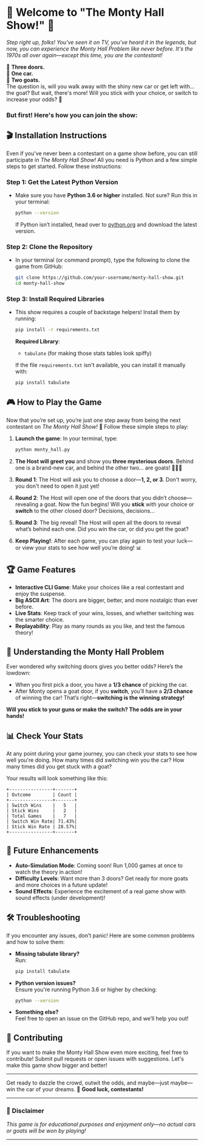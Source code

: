 

# 🎉 Welcome to "The Monty Hall Show!" 🎉

*Step right up, folks! You've seen it on TV, you've heard it in the legends, but now, you can experience the Monty Hall Problem like never before. It's the 1970s all over again—except this time, *you* are the contestant!*

🚪 **Three doors.**  
🚗 **One car.**  
🐐 **Two goats.**  
The question is, will you walk away with the shiny new car or get left with... the goat? But wait, there's more! Will you stick with your choice, or switch to increase your odds? 🎲

### But first! Here's how you can join the show:

## 🎬 Installation Instructions

Even if you've never been a contestant on a game show before, you can still participate in *The Monty Hall Show!* All you need is Python and a few simple steps to get started. Follow these instructions:

### Step 1: Get the Latest Python Version
- Make sure you have **Python 3.6 or higher** installed. Not sure? Run this in your terminal:
  ```bash
  python --version
  ```
  If Python isn’t installed, head over to [python.org](https://www.python.org/downloads/) and download the latest version.

### Step 2: Clone the Repository
- In your terminal (or command prompt), type the following to clone the game from GitHub:
  ```bash
  git clone https://github.com/your-username/monty-hall-show.git
  cd monty-hall-show
  ```

### Step 3: Install Required Libraries
- This show requires a couple of backstage helpers! Install them by running:
  ```bash
  pip install -r requirements.txt
  ```

  **Required Library**:  
  - `tabulate` (for making those stats tables look spiffy)
  
  If the file `requirements.txt` isn't available, you can install it manually with:
  ```bash
  pip install tabulate
  ```

## 🎮 How to Play the Game

Now that you’re set up, you’re just one step away from being the next contestant on *The Monty Hall Show!* 🎉 Follow these simple steps to play:

1. **Launch the game**: In your terminal, type:
   ```bash
   python monty_hall.py
   ```
   
2. **The Host will greet you** and show you **three mysterious doors**. Behind one is a brand-new car, and behind the other two... are goats! 🐐🐐🚗

3. **Round 1**: The Host will ask you to choose a door—**1, 2, or 3**. Don't worry, you don't need to open it just yet!

4. **Round 2**: The Host will open one of the doors that you didn’t choose—revealing a goat. Now the fun begins! Will you **stick** with your choice or **switch** to the other closed door? Decisions, decisions...

5. **Round 3**: The big reveal! The Host will open all the doors to reveal what’s behind each one. Did you win the car, or did you get the goat?

6. **Keep Playing!**: After each game, you can play again to test your luck—or view your stats to see how well you’re doing! 📊

## 🏆 Game Features

- **Interactive CLI Game**: Make your choices like a real contestant and enjoy the suspense.
- **Big ASCII Art**: The doors are bigger, better, and more nostalgic than ever before.
- **Live Stats**: Keep track of your wins, losses, and whether switching was the smarter choice.
- **Replayability**: Play as many rounds as you like, and test the famous theory!
  
## 🎲 Understanding the Monty Hall Problem

Ever wondered why switching doors gives you better odds? Here’s the lowdown:  
- When you first pick a door, you have a **1/3 chance** of picking the car.  
- After Monty opens a goat door, if you **switch**, you’ll have a **2/3 chance** of winning the car! That’s right—**switching is the winning strategy!**

**Will you stick to your guns or make the switch? The odds are in your hands!**

## 📊 Check Your Stats
At any point during your game journey, you can check your stats to see how well you're doing. How many times did switching win you the car? How many times did you get stuck with a goat?

Your results will look something like this:
```
+----------------+-------+
| Outcome        | Count |
+----------------+-------+
| Switch Wins    |   5   |
| Stick Wins     |   2   |
| Total Games    |   7   |
| Switch Win Rate| 71.43%|
| Stick Win Rate | 28.57%|
+----------------+-------+
```

## 🚀 Future Enhancements

- **Auto-Simulation Mode**: Coming soon! Run 1,000 games at once to watch the theory in action!
- **Difficulty Levels**: Want more than 3 doors? Get ready for more goats and more choices in a future update!
- **Sound Effects**: Experience the excitement of a real game show with sound effects (under development)!

## 🛠 Troubleshooting

If you encounter any issues, don’t panic! Here are some common problems and how to solve them:

- **Missing tabulate library?**  
  Run:
  ```bash
  pip install tabulate
  ```

- **Python version issues?**  
  Ensure you're running Python 3.6 or higher by checking:
  ```bash
  python --version
  ```

- **Something else?**  
  Feel free to open an issue on the GitHub repo, and we’ll help you out!

## 🤝 Contributing

If you want to make the Monty Hall Show even more exciting, feel free to contribute! Submit pull requests or open issues with suggestions. Let's make this game show bigger and better!

---

Get ready to dazzle the crowd, outwit the odds, and maybe—just maybe—win the car of your dreams. 🎉 **Good luck, contestants!**

---

### 📢 Disclaimer

*This game is for educational purposes and enjoyment only—no actual cars or goats will be won by playing!*

---
